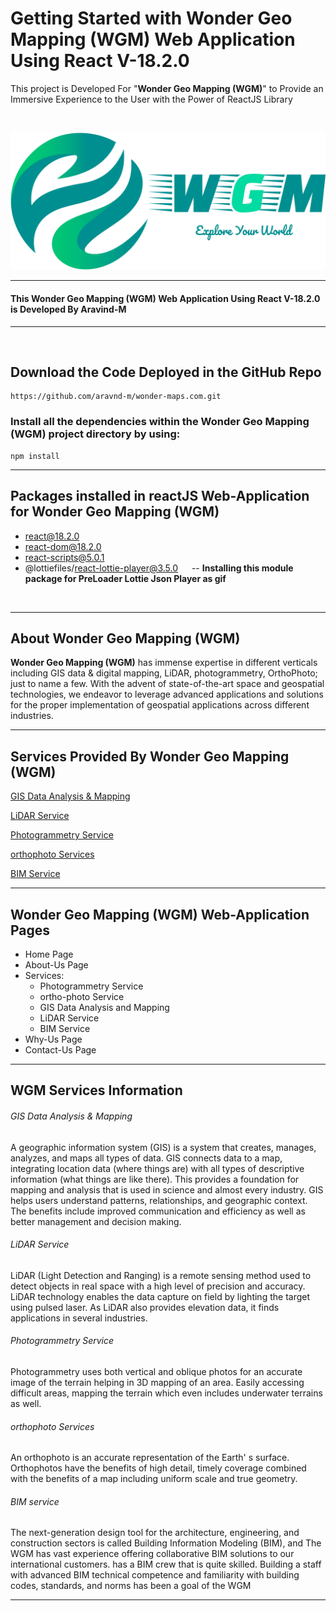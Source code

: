 # Getting Started with Wonder Geo Mapping (WGM) Web Application Using React V-18.2.0

This project is Developed For "**Wonder Geo Mapping (WGM)**" to Provide an Immersive Experience to the User with the Power of ReactJS Library 

<br/>

<p align='center'>
  <img src='./src/img/favicons/logo.png' width='600' alt='npm start'>
</p>

---

#### This Wonder Geo Mapping (WGM) Web Application Using React V-18.2.0 is Developed By Aravind-M

---

<br />

## Download the Code Deployed in the GitHub Repo

```
https://github.com/aravnd-m/wonder-maps.com.git
```

### Install all the dependencies within the Wonder Geo Mapping (WGM) project directory by using:

```
npm install
```

---

## Packages installed in reactJS Web-Application for Wonder Geo Mapping (WGM)

* react@18.2.0
* react-dom@18.2.0
* react-scripts@5.0.1
* @lottiefiles/react-lottie-player@3.5.0 &emsp; -- **Installing this module package for PreLoader Lottie Json Player as gif**

<br />

---

## About Wonder Geo Mapping (WGM)

**Wonder Geo Mapping (WGM)** has immense expertise in different verticals including GIS data & digital mapping, LiDAR, photogrammetry, OrthoPhoto; just to name a few. With the advent of state-of-the-art space and geospatial technologies, we endeavor to leverage advanced applications and solutions for the proper implementation of geospatial applications across different industries.

---

## Services Provided By Wonder Geo Mapping (WGM)

[GIS Data Analysis &amp; Mapping](#gis-data-analysis--mapping)

[LiDAR Service](#lidar-service)

[Photogrammetry Service](#photogrammetry-service)

[orthophoto Services](#orthophoto-services)

[BIM Service](#bim-service)

---

## Wonder Geo Mapping (WGM) Web-Application Pages

* Home Page
* About-Us Page
* Services:
  * Photogrammetry Service
  * ortho-photo Service
  * GIS Data Analysis and Mapping
  * LiDAR Service
  * BIM Service
* Why-Us Page
* Contact-Us Page

---

## WGM Services Information

###### GIS Data Analysis & Mapping

A geographic information system (GIS) is a system that creates, manages, analyzes, and maps all types of data. GIS connects data to a map, integrating location data (where things are) with all types of descriptive information (what things are like there). This provides a foundation for mapping and analysis that is used in science and almost every industry. GIS helps users understand patterns, relationships, and geographic context. The benefits include improved communication and efficiency as well as better management and decision making.

###### LiDAR Service

LiDAR (Light Detection and Ranging) is a remote sensing method used to detect objects in real space with a high level of precision and accuracy. LiDAR technology enables the data capture on field by lighting the target using pulsed laser. As LiDAR also provides elevation data, it finds applications in several industries.

###### Photogrammetry Service

Photogrammetry uses both vertical and oblique photos for an accurate image of the terrain helping in 3D mapping of an area. Easily accessing difficult areas, mapping the terrain which even includes underwater terrains as well.

###### orthophoto Services

An orthophoto is an accurate representation of the Earth' s surface. Orthophotos have the benefits of high detail, timely coverage combined with the benefits of a map including uniform scale and true geometry.

###### BIM service

The next-generation design tool for the architecture, engineering, and construction sectors is called Building Information Modeling (BIM), and The WGM has vast experience offering collaborative BIM solutions to our international customers. has a BIM crew that is quite skilled. Building a staff with advanced BIM technical competence and familiarity with building codes, standards, and norms has been a goal of the WGM

---
